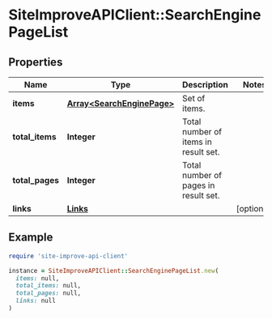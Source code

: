# SiteImproveAPIClient::SearchEnginePageList

## Properties

| Name | Type | Description | Notes |
| ---- | ---- | ----------- | ----- |
| **items** | [**Array&lt;SearchEnginePage&gt;**](SearchEnginePage.md) | Set of items. |  |
| **total_items** | **Integer** | Total number of items in result set. |  |
| **total_pages** | **Integer** | Total number of pages in result set. |  |
| **links** | [**Links**](Links.md) |  | [optional] |

## Example

```ruby
require 'site-improve-api-client'

instance = SiteImproveAPIClient::SearchEnginePageList.new(
  items: null,
  total_items: null,
  total_pages: null,
  links: null
)
```

